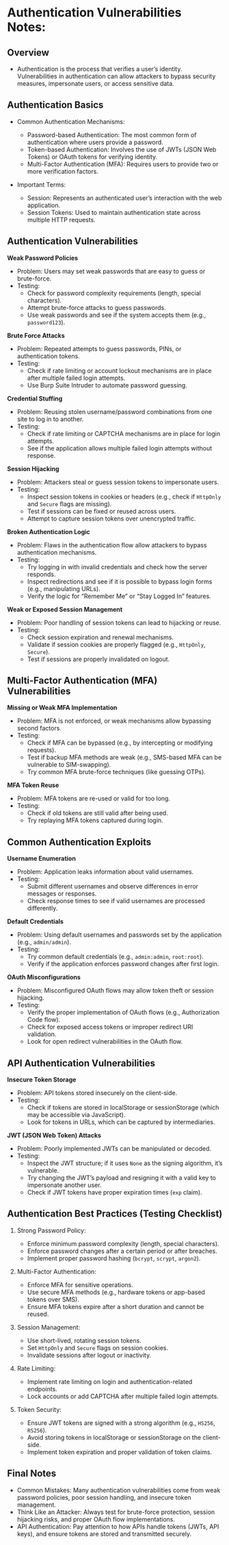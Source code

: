# Authentication Vulnerabilities Notes:

## Overview
- Authentication is the process that verifies a user’s identity. Vulnerabilities in authentication can allow attackers to bypass security measures, impersonate users, or access sensitive data.

## Authentication Basics
- Common Authentication Mechanisms:

    - Password-based Authentication: The most common form of authentication where users provide a password.
    - Token-based Authentication: Involves the use of JWTs (JSON Web Tokens) or OAuth tokens for verifying identity.
    - Multi-Factor Authentication (MFA): Requires users to provide two or more verification factors.

- Important Terms:

    - Session: Represents an authenticated user’s interaction with the web application.
    - Session Tokens: Used to maintain authentication state across multiple HTTP requests.
## Authentication Vulnerabilities

**Weak Password Policies**
- Problem: Users may set weak passwords that are easy to guess or brute-force.
- Testing:
    - Check for password complexity requirements (length, special characters).
    - Attempt brute-force attacks to guess passwords.
    - Use weak passwords and see if the system accepts them (e.g., ```password123```).

**Brute Force Attacks**
- Problem: Repeated attempts to guess passwords, PINs, or authentication tokens.
- Testing:
    - Check if rate limiting or account lockout mechanisms are in place after multiple failed login attempts.
    - Use Burp Suite Intruder to automate password guessing.

**Credential Stuffing**
- Problem: Reusing stolen username/password combinations from one site to log in to another.
- Testing:
    - Check if rate limiting or CAPTCHA mechanisms are in place for login attempts.
    - See if the application allows multiple failed login attempts without response.

**Session Hijacking**
- Problem: Attackers steal or guess session tokens to impersonate users.
- Testing:
    - Inspect session tokens in cookies or headers (e.g., check if ```HttpOnly``` and ```Secure``` flags are missing).
    - Test if sessions can be fixed or reused across users.
    - Attempt to capture session tokens over unencrypted traffic.

**Broken Authentication Logic**
- Problem: Flaws in the authentication flow allow attackers to bypass authentication mechanisms.
- Testing:
    - Try logging in with invalid credentials and check how the server responds.
    - Inspect redirections and see if it is possible to bypass login forms (e.g., manipulating URLs).
    - Verify the logic for “Remember Me” or “Stay Logged In” features.

**Weak or Exposed Session Management**
- Problem: Poor handling of session tokens can lead to hijacking or reuse.
- Testing:
    - Check session expiration and renewal mechanisms.
    - Validate if session cookies are properly flagged (e.g., ```HttpOnly```, ```Secure```).
    - Test if sessions are properly invalidated on logout.

## Multi-Factor Authentication (MFA) Vulnerabilities

**Missing or Weak MFA Implementation**
- Problem: MFA is not enforced, or weak mechanisms allow bypassing second factors.
- Testing:
    - Check if MFA can be bypassed (e.g., by intercepting or modifying requests).
    - Test if backup MFA methods are weak (e.g., SMS-based MFA can be vulnerable to SIM-swapping).
    - Try common MFA brute-force techniques (like guessing OTPs).

**MFA Token Reuse**
- Problem: MFA tokens are re-used or valid for too long.
- Testing:
    - Check if old tokens are still valid after being used.
    - Try replaying MFA tokens captured during login.

## Common Authentication Exploits
**Username Enumeration**
- Problem: Application leaks information about valid usernames.
- Testing:
    - Submit different usernames and observe differences in error messages or responses.
    - Check response times to see if valid usernames are processed differently.

**Default Credentials**
- Problem: Using default usernames and passwords set by the application (e.g., ```admin/admin```).
- Testing:
    - Try common default credentials (e.g., ```admin:admin```, ```root:root```).
    - Verify if the application enforces password changes after first login.

**OAuth Misconfigurations**
- Problem: Misconfigured OAuth flows may allow token theft or session hijacking.
- Testing:
    - Verify the proper implementation of OAuth flows (e.g., Authorization Code flow).
    - Check for exposed access tokens or improper redirect URI validation.
    - Look for open redirect vulnerabilities in the OAuth flow.

## API Authentication Vulnerabilities

**Insecure Token Storage**
- Problem: API tokens stored insecurely on the client-side.
- Testing:
    - Check if tokens are stored in localStorage or sessionStorage (which may be accessible via JavaScript).
    - Look for tokens in URLs, which can be captured by intermediaries.

**JWT (JSON Web Token) Attacks**
- Problem: Poorly implemented JWTs can be manipulated or decoded.
- Testing:
    - Inspect the JWT structure; if it uses ```None``` as the signing algorithm, it’s vulnerable.
    - Try changing the JWT’s payload and resigning it with a valid key to impersonate another user.
    - Check if JWT tokens have proper expiration times (```exp``` claim).


## Authentication Best Practices (Testing Checklist)
1. Strong Password Policy:

    - Enforce minimum password complexity (length, special characters).
    - Enforce password changes after a certain period or after breaches.
    - Implement proper password hashing (```bcrypt```, ```scrypt```, ```argon2```).

2. Multi-Factor Authentication:

    - Enforce MFA for sensitive operations.
    - Use secure MFA methods (e.g., hardware tokens or app-based tokens over SMS).
    - Ensure MFA tokens expire after a short duration and cannot be reused.

3. Session Management:

    - Use short-lived, rotating session tokens.
    - Set ```HttpOnly``` and ```Secure``` flags on session cookies.
    - Invalidate sessions after logout or inactivity.

4. Rate Limiting:

    - Implement rate limiting on login and authentication-related endpoints.
     - Lock accounts or add CAPTCHA after multiple failed login attempts.

5. Token Security:

    - Ensure JWT tokens are signed with a strong algorithm (e.g., ```HS256```, ```RS256```).
    - Avoid storing tokens in localStorage or sessionStorage on the client-side.
    - Implement token expiration and proper validation of token claims.

## Final Notes
- Common Mistakes: Many authentication vulnerabilities come from weak password policies, poor session handling, and insecure token management.
- Think Like an Attacker: Always test for brute-force protection, session hijacking risks, and proper OAuth flow implementations.
- API Authentication: Pay attention to how APIs handle tokens (JWTs, API keys), and ensure tokens are stored and transmitted securely.